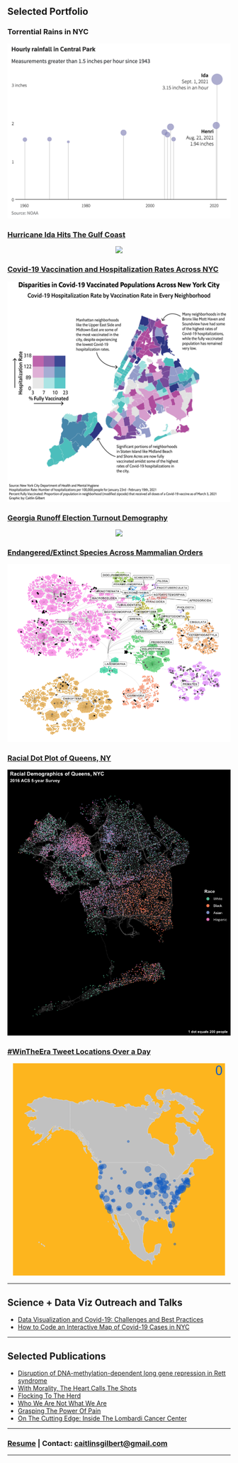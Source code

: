 ## Selected Portfolio

### Torrential Rains in NYC
<p align="center">
<a href="https://graphics.reuters.com/STORM-IDA/RAINFALL/akvezzlbzpr/">
         <img src="images/ida_cp_rainfall.png?raw=true">
</a>
  </p>
                               
### [Hurricane Ida Hits The Gulf Coast](https://graphics.reuters.com/STORM-IDA/LANDFALL/lgvdwwgjwpo/)
<p align="center">
<img src="images/ida_leveed_gulfmap.png?raw=true"/>
</p>

### [Covid-19 Vaccination and Hospitalization Rates Across NYC](/nyccovidvax.md)
<p align="center">
<img src="images/nyc_covid_vax_zcta_3-3-21_new.png?raw=true"/>
</p>

### [Georgia Runoff Election Turnout Demography](/garunoff.md)
<p align="center">
<img src="images/ga_runoff_dropoff_race_1.2.21.gif?raw=true"/>
</p>

### [Endangered/Extinct Species Across Mammalian Orders](/redlisthierarchy.md)
<p align="center">
<img src="images/redlist_hierarchy_plot.png?raw=true"/>
</p>

### [Racial Dot Plot of Queens, NY](/queensrace.md)
<p align="center">
<img src="images/queens_race_dotplot.png?raw=true"/>
</p>


### [#WinTheEra Tweet Locations Over a Day](/petetweets.md)
<p align="center">
<img src="images/wintheeratweetsbyhour.gif?raw=true"/>
</p>

---

## Science + Data Viz Outreach and Talks

- [Data Visualization and Covid-19: Challenges and Best Practices](https://rockedu.rockefeller.edu/component/datavizcovid/)
- [How to Code an Interactive Map of Covid-19 Cases in NYC](https://rockedu.rockefeller.edu/component/covid19datavizrshiny/)

---

## Selected Publications

- [Disruption of DNA-methylation-dependent long gene repression in Rett syndrome](https://www.nature.com/articles/nature14319)
- [With Morality, The Heart Calls The Shots](https://thehoya.com/gilbert-with-morality-the-heart-calls-the-shots/)
- [Flocking To The Herd](https://thehoya.com/gilbert-flocking-to-the-herd/)
- [Who We Are Not What We Are](https://thehoya.com/gilbert-who-we-are-not-what-we-are/)
- [Grasping The Power Of Pain](https://thehoya.com/gilbert-grasping-the-power-of-pain/)
- [On The Cutting Edge: Inside The Lombardi Cancer Center](https://thehoya.com/on-the-cutting-edge-inside-the-lombardi-cancer-center/)

---

### [Resume](/caitlingilbert_resume.pdf) | Contact: caitlinsgilbert@gmail.com



---
<p style="font-size:11px">
<!-- Remove above link if you don't want to attibute -->
